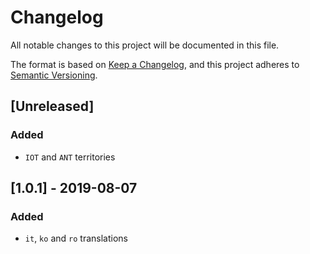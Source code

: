 # Changelog

All notable changes to this project will be documented in this file.

The format is based on [Keep a Changelog](https://keepachangelog.com/en/1.0.0/),
and this project adheres to [Semantic Versioning](https://semver.org/spec/v2.0.0.html).

## [Unreleased]

### Added

- `IOT` and `ANT` territories

## [1.0.1] - 2019-08-07

### Added

- `it`, `ko` and `ro` translations